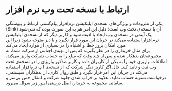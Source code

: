 # ارتباط با نسخه تحت وب نرم افزار

یکی از ملزومات و ویژگی‌های نسخه‌ی اپلیکیشن نرم‌افزار پیام‌گستر، ارتباط و پیوستگی (Sink) آن با نسخه‌ی تحت وب است؛ دلیل این امر هم به‌ این صورت بوده که نمی‌شود یک آیتمی در نسخه‌ی وب ایجاد یا ادیت شود و کاربر دیگر که از نسخه‌ی اپلیکیشن نرم‌افزار استفاده می‌کند در جریان این مورد قرار نگیرد و یا دیر متوجه بشود زیرا این مورد امکان بروز خطا و اشتباه را در بسیاری از موارد ایجاد می‌کند.<br>
 برای مثال خریداری را در نظر بگیرید که پس از تهیه‌ی اجناس از شرکت شما، به مجموعه‌تان بدهکار شده و پس از چند وقت که مبلغ را به حساب شرکت واریز می‌کند، اطلاعات واریزی خود را به یکی از کاربران داده و کاربر مذکور واریزی را در نسخه‌ی تحت وب ثبت و تایید کند. حال اگر کاربر دیگر شرکت که از نسخه‌ی اپ نرم‌افزار استفاده می‌کند در جریان این امر قرار نگیرد و طبق روال کاری، از بدهکاران سیستمی، درخواست تسویه حساب نماید، علاوه بر خراب شدن جلوه شرکت و انتقال حس بی‌سر و سامانی مجموعه به خریدار، اصل درستی امور زیر سوال می‌رود.<br>
